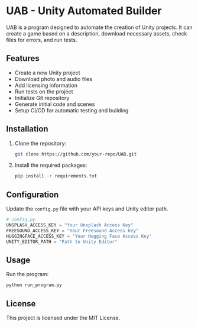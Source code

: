 # UAB - Unity Automated Builder

UAB is a program designed to automate the creation of Unity projects. It can create a game based on a description, download necessary assets, check files for errors, and run tests.

## Features
- Create a new Unity project
- Download photo and audio files
- Add licensing information
- Run tests on the project
- Initialize Git repository
- Generate initial code and scenes
- Setup CI/CD for automatic testing and building

## Installation

1. Clone the repository:
   ```bash
   git clone https://github.com/your-repo/UAB.git
   ```

2. Install the required packages:
   ```bash
   pip install -r requirements.txt
   ```

## Configuration

Update the `config.py` file with your API keys and Unity editor path.

```python
# config.py
UNSPLASH_ACCESS_KEY = "Your Unsplash Access Key"
FREESOUND_ACCESS_KEY = "Your Freesound Access Key"
HUGGINGFACE_ACCESS_KEY = "Your Hugging Face Access Key"
UNITY_EDITOR_PATH = "Path to Unity Editor"
```

## Usage

Run the program:
```bash
python run_program.py
```

## License

This project is licensed under the MIT License.